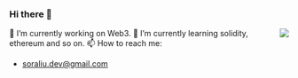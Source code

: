 ### Hi there 👋

<img align="right" src="https://github-readme-stats.vercel.app/api?username=soraliu&show_icons=true&hide_title=true&theme=material-palenight" />

🔭 I’m currently working on Web3. 🌱 I’m currently learning solidity, ethereum and so on. 📫 How to reach me:
- soraliu.dev@gmail.com

<!--
**soraliu/soraliu** is a ✨ _special_ ✨ repository because its `README.md` (this file) appears on your GitHub profile.

Here are some ideas to get you started:

- 🔭 I’m currently working on ...
- 🌱 I’m currently learning ...
- 👯 I’m looking to collaborate on ...
- 🤔 I’m looking for help with ...
- 💬 Ask me about ...
- 📫 How to reach me: ...
- 😄 Pronouns: ...
- ⚡ Fun fact: ...
-->
